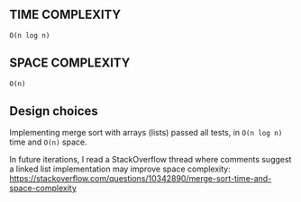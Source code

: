 ## TIME COMPLEXITY

`O(n log n)`

## SPACE COMPLEXITY 

`O(n)`

## Design choices

Implementing merge sort with arrays (lists) passed all tests, in `O(n log n)` time and `O(n)` space.

In future iterations, I read a StackOverflow thread where comments suggest a linked list implementation may improve space complexity: https://stackoverflow.com/questions/10342890/merge-sort-time-and-space-complexity